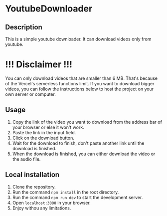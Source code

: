 # YoutubeDownloader

## Description
This is a simple youtube downloader. It can download videos only from youtube. 

# !!! Disclaimer !!!
You can only download videos that are smaller than 6 MB. That's because of the Vercel's serverless functions limit. If you want to download bigger videos, you can follow the instructions below to host the project on your own server or computer.

## Usage
1. Copy the link of the video you want to download from the address bar of your browser or else it won't work.
2. Paste the link in the input field.
3. Click on the download button.
4. Wait for the download to finish, don't paste another link until the download is finished.
5. When the download is finished, you can either download the video or the audio file.

## Local installation
1. Clone the repository.
2. Run the command `npm install` in the root directory.
3. Run the command `npm run dev` to start the development server.
4. Open `localhost:3000` in your browser.
5. Enjoy withou any limitations.